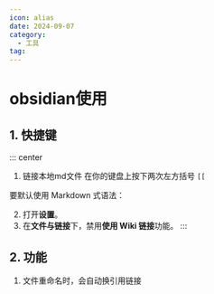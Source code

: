 ```yaml
---
icon: alias
date: 2024-09-07
category:
  - 工具
tag:
---
```


# obsidian使用

<!-- more -->

## 1. 快捷键


::: center
1. 链接本地md文件
 在你的键盘上按下两次左方括号 `[[`

要默认使用 Markdown 式语法：

2. 打开**设置**。
3. 在**文件与链接**下，禁用**使用 Wiki 链接**功能。
:::



## 2. 功能

1. 文件重命名时，会自动换引用链接